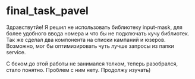 # final_task_pavel

Здравствутйе!
Я решил не использовать библиотеку input-mask, для более удобного ввода номера и что бы не подключать кучу библиотек.
Так же сделал два компонента на списки кампаний и юзеров.
Возможно, мог бы оптимизировать чуть лучше запросы из папки service.

С бєком до этой работы не занимался толком, теперь разобрался, стало понятно. Проблем с ним нету. Продолжу изучать)
